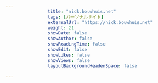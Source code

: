 ---
                title: "nick.bouwhuis.net"
                tags: [パーソナルサイト]
                externalUrl: "https://nick.bouwhuis.net"
                weight: 21
                showDate: false
                showAuthor: false
                showReadingTime: false
                showEdit: false
                showLikes: false
                showViews: false
                layoutBackgroundHeaderSpace: false
                ---

